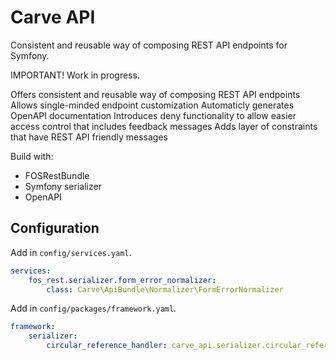 # Carve API

Consistent and reusable way of composing REST API endpoints for Symfony.

IMPORTANT! Work in progress.

Offers consistent and reusable way of composing REST API endpoints
Allows single-minded endpoint customization
Automaticly generates OpenAPI documentation
Introduces deny functionality to allow easier access control that includes feedback messages
Adds layer of constraints that have REST API friendly messages

Build with:

-   FOSRestBundle
-   Symfony serializer
-   OpenAPI

## Configuration

Add in `config/services.yaml`.

```yaml
services:
    fos_rest.serializer.form_error_normalizer:
        class: Carve\ApiBundle\Normalizer\FormErrorNormalizer
```

Add in `config/packages/framework.yaml`.

```yaml
framework:
    serializer:
        circular_reference_handler: carve_api.serializer.circular_reference_handler
```
